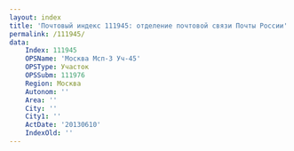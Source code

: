 ```yaml
---
layout: index
title: 'Почтовый индекс 111945: отделение почтовой связи Почты России'
permalink: /111945/
data:
    Index: 111945
    OPSName: 'Москва Мсп-3 Уч-45'
    OPSType: Участок
    OPSSubm: 111976
    Region: Москва
    Autonom: ''
    Area: ''
    City: ''
    City1: ''
    ActDate: '20130610'
    IndexOld: ''
---
```


